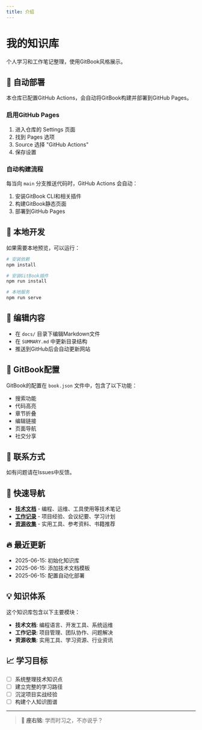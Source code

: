 ```yaml
---
title: 介绍
---
```


# 我的知识库

个人学习和工作笔记整理，使用GitBook风格展示。

## 🚀 自动部署

本仓库已配置GitHub Actions，会自动将GitBook构建并部署到GitHub Pages。

### 启用GitHub Pages

1. 进入仓库的 Settings 页面
2. 找到 Pages 选项
3. Source 选择 "GitHub Actions"
4. 保存设置

### 自动构建流程

每当向 `main` 分支推送代码时，GitHub Actions 会自动：

1. 安装GitBook CLI和相关插件
2. 构建GitBook静态页面
3. 部署到GitHub Pages

## 📖 本地开发

如果需要本地预览，可以运行：

```bash
# 安装依赖
npm install

# 安装GitBook插件
npm run install

# 本地服务
npm run serve
```

## 📝 编辑内容

- 在 `docs/` 目录下编辑Markdown文件
- 在 `SUMMARY.md` 中更新目录结构
- 推送到GitHub后会自动更新网站

## 🎨 GitBook配置

GitBook的配置在 `book.json` 文件中，包含了以下功能：

- 搜索功能
- 代码高亮
- 章节折叠
- 编辑链接
- 页面导航
- 社交分享

## 📮 联系方式

如有问题请在Issues中反馈。

## 🎯 快速导航

- **[技术文档](docs/tech/)** - 编程、运维、工具使用等技术笔记
- **[工作记录](docs/work/)** - 项目经验、会议纪要、学习计划  
- **[资源收集](docs/resources/)** - 实用工具、参考资料、书籍推荐

## 🔥 最近更新

- 2025-06-15: 初始化知识库
- 2025-06-15: 添加技术文档模板
- 2025-06-15: 配置自动化部署

## 💡 知识体系

这个知识库包含以下主要模块：

- **技术文档**: 编程语言、开发工具、系统运维
- **工作记录**: 项目管理、团队协作、问题解决
- **资源收集**: 实用工具、学习资源、行业资讯

## 📈 学习目标

- [ ] 系统整理技术知识点
- [ ] 建立完整的学习路径
- [ ] 沉淀项目实战经验
- [ ] 构建个人知识图谱

---

> 💭 **座右铭**: 学而时习之，不亦说乎？ 